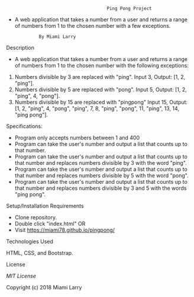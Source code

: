                                           Ping Pong Project

* A web application that takes a number from a user and returns a range of numbers from 1 to the chosen number with a few exceptions. 

               By Miami Larry

Description

* A web application that takes a number from a user and returns a range of numbers from 1 to the chosen number with the following exceptions:

1. Numbers divisible by 3 are replaced with "ping".
        Input 3, Output: [1, 2, "ping"].
2. Numbers divisible by 5 are replaced with "pong".
        Input 5, Output: [1, 2, "ping", 4, "pong"].
3. Numbers divisible by 15 are replaced with "pingpong"
        Input 15, Output: [1, 2, "ping", 4, "pong", "ping", 7, 8, "ping", "pong", 11, "ping", 13, 14, "ping pong"].

Specifications:

* Program only accepts numbers between 1 and 400
* Program can take the user's number and output a list that counts up to that number.
* Program can take the user's number and output a list that counts up to that number and replaces numbers divisible by 3 with the word "ping".
* Program can take the user's number and output a list that counts up to that number and replaces numbers divisible by 5 with the word "pong".
* Program can take the user's number and output a list that counts up to that number and replaces numbers divisible by 3 and 5 with the words "ping pong".

Setup/Installation Requirements

* Clone repository.
* Double click "index.html"
            OR
* Visit https://miami78.github.io/pingpong/


Technologies Used

HTML, CSS, and Bootstrap.

License

*MIT License*

Copyright (c) 2018 Miami Larry

